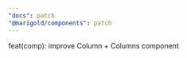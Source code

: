 ```yaml
---
"docs": patch
"@marigold/components": patch
---
```


feat(comp): improve Column + Columns component
